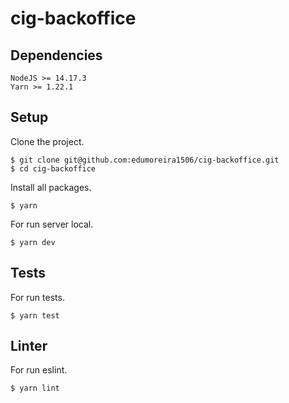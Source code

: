 # cig-backoffice

## Dependencies

```
NodeJS >= 14.17.3
Yarn >= 1.22.1
```

## Setup

Clone the project.

```console
$ git clone git@github.com:edumoreira1506/cig-backoffice.git
$ cd cig-backoffice
```

Install all packages.

```console
$ yarn
```

For run server local.

```console
$ yarn dev
```

## Tests

For run tests.

```console
$ yarn test
```

## Linter

For run eslint.

```console
$ yarn lint
```
